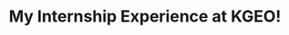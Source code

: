 ---
title: My Internship Experience at KGEO!
tags: [Experience, Internship, Geospatial]
style: fill
color: dark
description: My overall experience during the six-month research internship at the Geospatial Engineering and Innovation Center (KGEO), King Mongkut’s University of Technology Thonburi (KMUTT), Thailand, focused on the application of deep learning for drought forecasting. The internship involved utilizing long-term climate and geospatial data to develop predictive models for more accurate drought predictions.
external_url: https://medium.com/@mellisadmyn/my-internship-experience-at-kgeo-9cadb2a0eabc
---